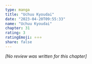 ```yaml
---
type: manga
title: "Uchuu Kyoudai"
date: "2023-04-20T09:55:33"
name: "Uchuu Kyoudai"
chapter: 31
rating: 3
ratingEmoji: ⭐️⭐️⭐️
share: false
---
```


_[No review was written for this chapter]_
